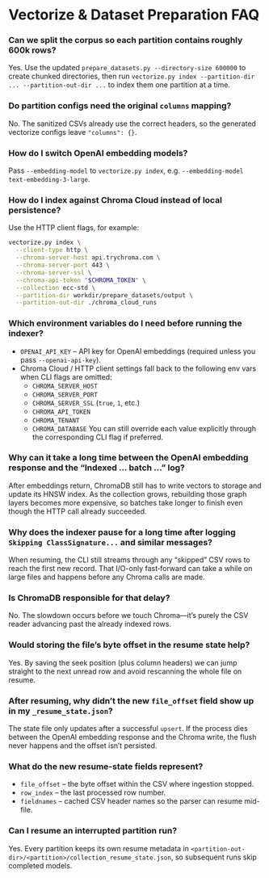 # Vectorize & Dataset Preparation FAQ

### Can we split the corpus so each partition contains roughly 600k rows?
Yes. Use the updated `prepare_datasets.py --directory-size 600000` to create chunked directories, then run `vectorize.py index --partition-dir ... --partition-out-dir ...` to index them one partition at a time.

### Do partition configs need the original `columns` mapping?
No. The sanitized CSVs already use the correct headers, so the generated vectorize configs leave `"columns": {}`.

### How do I switch OpenAI embedding models?
Pass `--embedding-model` to `vectorize.py index`, e.g. `--embedding-model text-embedding-3-large`.

### How do I index against Chroma Cloud instead of local persistence?
Use the HTTP client flags, for example:
```bash
vectorize.py index \
  --client-type http \
  --chroma-server-host api.trychroma.com \
  --chroma-server-port 443 \
  --chroma-server-ssl \
  --chroma-api-token "$CHROMA_TOKEN" \
  --collection ecc-std \
  --partition-dir workdir/prepare_datasets/output \
  --partition-out-dir ./chroma_cloud_runs
```

### Which environment variables do I need before running the indexer?
- `OPENAI_API_KEY` – API key for OpenAI embeddings (required unless you pass `--openai-api-key`).
- Chroma Cloud / HTTP client settings fall back to the following env vars when CLI flags are omitted:
  - `CHROMA_SERVER_HOST`
  - `CHROMA_SERVER_PORT`
  - `CHROMA_SERVER_SSL` (`true`, `1`, etc.)
  - `CHROMA_API_TOKEN`
  - `CHROMA_TENANT`
  - `CHROMA_DATABASE`
  You can still override each value explicitly through the corresponding CLI flag if preferred.


### Why can it take a long time between the OpenAI embedding response and the “Indexed … batch …” log?
After embeddings return, ChromaDB still has to write vectors to storage and update its HNSW index. As the collection grows, rebuilding those graph layers becomes more expensive, so batches take longer to finish even though the HTTP call already succeeded.

### Why does the indexer pause for a long time after logging `Skipping ClassSignature...` and similar messages?
When resuming, the CLI still streams through any “skipped” CSV rows to reach the first new record. That I/O-only fast‑forward can take a while on large files and happens before any Chroma calls are made.

### Is ChromaDB responsible for that delay?
No. The slowdown occurs before we touch Chroma—it’s purely the CSV reader advancing past the already indexed rows.

### Would storing the file’s byte offset in the resume state help?
Yes. By saving the seek position (plus column headers) we can jump straight to the next unread row and avoid rescanning the whole file on resume.

### After resuming, why didn’t the new `file_offset` field show up in my `_resume_state.json`?
The state file only updates after a successful `upsert`. If the process dies between the OpenAI embedding response and the Chroma write, the flush never happens and the offset isn’t persisted.

### What do the new resume-state fields represent?
- `file_offset` – the byte offset within the CSV where ingestion stopped.
- `row_index` – the last processed row number.
- `fieldnames` – cached CSV header names so the parser can resume mid-file.

### Can I resume an interrupted partition run?
Yes. Every partition keeps its own resume metadata in `<partition-out-dir>/<partition>/collection_resume_state.json`, so subsequent runs skip completed models.
